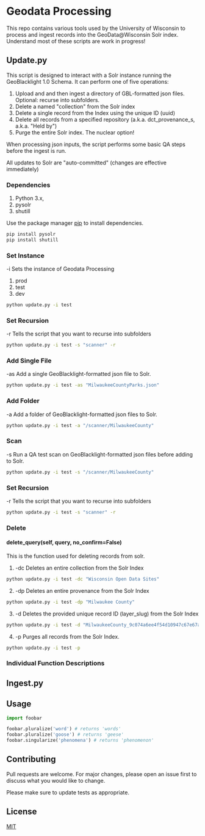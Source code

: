 # Geodata Processing

This repo contains various tools used by the University of Wisconsin to process and ingest records into the GeoData@Wisconsin Solr index.  
Understand most of these scripts are work in progress!

## Update.py

This script is designed to interact with a Solr instance running the GeoBlacklight 1.0 Schema.  It can perform one of five operations:
1. Upload and and then ingest a directory of GBL-formatted json files. Optional: recurse into subfolders.
2. Delete a named "collection" from the Solr index
3. Delete a single record from the Index using the unique ID (uuid)
4. Delete all records from a specified repository (a.k.a. dct_provenance_s, a.k.a. "Held by")
5. Purge the entire Solr index.  The nuclear option!

When processing json inputs, the script performs some basic QA steps before the ingest is run.

All updates to Solr are "auto-committed" (changes are effective immediately)

### Dependencies

1. Python 3.x, 
2. pysolr
3. shutill

Use the package manager [pip](https://pip.pypa.io/en/stable/) to install dependencies.

```bash
pip install pysolr
pip install shutill
```
### Set Instance

-i Sets the instance of Geodata Processing

1. prod
2. test
3. dev

```bash
python update.py -i test 
```

### Set Recursion

-r Tells the script that you want to recurse into subfolders

```bash
python update.py -i test -s "scanner" -r
```

### Add Single File

-as Add a single GeoBlacklight-formatted json file to Solr.
```bash
python update.py -i test -as "MilwaukeeCountyParks.json"
```

### Add Folder

-a Add a folder of GeoBlacklight-formatted json files to Solr.
```bash
python update.py -i test -a "/scanner/MilwaukeeCounty"
```
### Scan

-s Run a QA test scan on GeoBlacklight-formatted json files before adding to Solr.
```bash
python update.py -i test -s "/scanner/MilwaukeeCounty"
```

### Set Recursion

-r Tells the script that you want to recurse into subfolders

```bash
python update.py -i test -s "scanner" -r
```

### Delete

#### delete_query(self, query, no_confirm=False)
This is the function used for deleting records from solr.
1. -dc Deletes an entire collection from the Solr Index
```bash
python update.py -i test -dc "Wisconsin Open Data Sites"
```
2. -dp Deletes an entire provenance from the Solr Index
```bash
python update.py -i test -dp "Milwaukee County"
```
3. -d Deletes the provided unique record ID (layer_slug) from the Solr Index
```bash
python update.py -i test -d "MilwaukeeCounty_9c074a6ee4f54d10947c67e67a0b1cc9"
```
4. -p Purges all records from the Solr Index.
```bash
python update.py -i test -p 
```

### Individual Function Descriptions


## Ingest.py

## Usage

```python
import foobar

foobar.pluralize('word') # returns 'words'
foobar.pluralize('goose') # returns 'geese'
foobar.singularize('phenomena') # returns 'phenomenon'
```

## Contributing
Pull requests are welcome. For major changes, please open an issue first to discuss what you would like to change.

Please make sure to update tests as appropriate.

## License
[MIT](https://choosealicense.com/licenses/mit/)